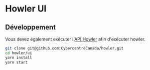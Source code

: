 # Howler UI

## Développement

Vous devez également exécuter l'[API Howler](https://github.com/CybercentreCanada/howler/tree/develop/api) afin d'exécuter howler.

```bash
git clone git@github.com:CybercentreCanada/howler.git
cd howler/ui
yarn install
yarn start
```
